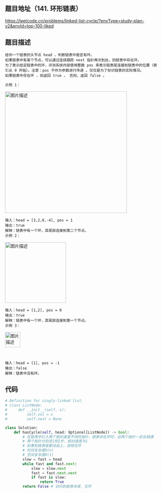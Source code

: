 ## 题目地址（141. 环形链表）

https://leetcode.cn/problems/linked-list-cycle/?envType=study-plan-v2&envId=top-100-liked

## 题目描述

```
给你一个链表的头节点 head ，判断链表中是否有环。
如果链表中有某个节点，可以通过连续跟踪 next 指针再次到达，则链表中存在环。
为了表示给定链表中的环，评测系统内部使用整数 pos 来表示链表尾连接到链表中的位置（索引从 0 开始）。注意：pos 不作为参数进行传递 。仅仅是为了标识链表的实际情况。
如果链表中存在环 ，则返回 true 。 否则，返回 false 。

示例 1：
```

<p>
  <img src="https://assets.leetcode-cn.com/aliyun-lc-upload/uploads/2018/12/07/circularlinkedlist.png" alt="图片描述" width="400">
</p>

```
输入：head = [3,2,0,-4], pos = 1
输出：true
解释：链表中有一个环，其尾部连接到第二个节点。
示例 2：
```

<p>
  <img src="https://assets.leetcode-cn.com/aliyun-lc-upload/uploads/2018/12/07/circularlinkedlist_test2.png" alt="图片描述" width="200">
</p>

```
输入：head = [1,2], pos = 0
输出：true
解释：链表中有一个环，其尾部连接到第一个节点。
示例 3：
```

<p>
  <img src="https://assets.leetcode-cn.com/aliyun-lc-upload/uploads/2018/12/07/circularlinkedlist_test3.png" alt="图片描述" width="50">
</p>

```


输入：head = [1], pos = -1
输出：false
解释：链表中没有环。

```

## 代码

```python
# Definition for singly-linked list.
# class ListNode:
#     def __init__(self, x):
#         self.val = x
#         self.next = None

class Solution:
    def hasCycle(self, head: Optional[ListNode]) -> bool:
        # 在链表中引入两个相对速度不同的指针，链表存在环时，这两个指针一定会相遇
        # 两个指针分别走1和2步，相对速度为1
        # 如果到链表尾都没追上，说明无环
        # 时间复杂度O(n)
        # 空间复杂度O(1)
        slow = fast = head
        while fast and fast.next:
            slow = slow.next
            fast = fast.next.next
            if fast is slow:
                return True
        return False # 访问到链表末尾，无环
```
